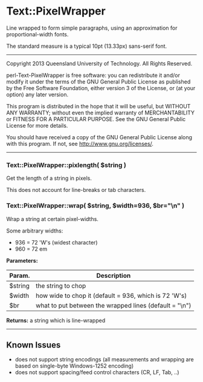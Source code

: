 # Text::PixelWrapper

Line wrapped to form simple paragraphs, using an approximation
for proportional-width fonts.

The standard measure is a typical 10pt (13.33px) sans-serif font.

- - - - -

Copyright 2013 Queensland University of Technology.
All Rights Reserved.

perl-Text-PixelWrapper is free software: you can
redistribute it and/or modify it under the terms of the GNU General
Public License as published by the Free Software Foundation, either
version 3 of the License, or (at your option) any later version.

This program is distributed in the hope that it will be useful, but
WITHOUT ANY WARRANTY; without even the implied warranty of
MERCHANTABILITY or FITNESS FOR A PARTICULAR PURPOSE.  See the GNU
General Public License for more details.

You should have received a copy of the GNU General Public License
along with this program.  If not, see
<http://www.gnu.org/licenses/>.

- - - - -

### Text::PixelWrapper::pixlength( $string )

Get the length of a string in pixels.

This does not account for line-breaks or tab characters.

### Text::PixelWrapper::wrap( $string, $width=936, $br="\n" )

Wrap a string at certain pixel-widths.

Some arbitrary widths:
* 936 = 72 'W's (widest character)
* 960 = 72 em

**Parameters:**

| Param.  | Description                                            |
| ------- | ------------------------------------------------------ |
| $string | the string to chop                                     |
| $width  | how wide to chop it (default = 936, which is 72 'W's)  |
| $br     | what to put between the wrapped lines (default = "\n") |

**Returns:** a string which is line-wrapped

- - - - -

## Known Issues

* does not support string encodings (all measurements and wrapping are
  based on single-byte Windows-1252 encoding)
* does not support spacing/feed control characters (CR, LF, Tab, ..)

